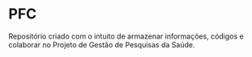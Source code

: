 # PFC
Repositório criado com o intuito de armazenar informações, códigos e colaborar no Projeto de Gestão de Pesquisas da Saúde.
